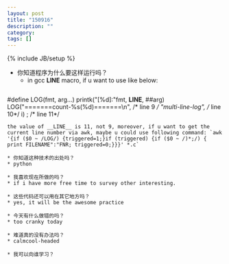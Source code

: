 ```yaml
---
layout: post
title: "150916"
description: ""
category: 
tags: []
---
```

{% include JB/setup %}

* 你知道程序为什么要这样运行吗？
  * in gcc __LINE__ macro, if u want to use like below:
  ```c
#define LOG(fmt, arg...) printk("[%d]:"fmt, __LINE__, ##arg)
        LOG("=======count-%s(%d)=======\n",    /* line 9 */
                "multi-line-log",              /* line 10*/
                i) ;                           /* line 11*/
  ```
  the value of __LINE__ is 11, not 9, moreover, if u want to get the current line number via awk, maybe u could use following command: `awk '{if ($0 ~ /LOG/) {triggered=1;}if (triggered) {if ($0 ~ /)*;/) { print FILENAME":"FNR; triggered=0;}}}' *.c`

* 你知道这种技术的出处吗？
  * python

* 我喜欢现在所做的吗？
  * if i have more free time to survey other interesting.

* 这些代码还可以用在其它地方吗？
  * yes, it will be the awesome practice

* 今天有什么做错的吗？
  * too cranky today

* 难道真的没有办法吗？
  * calmcool-headed 

* 我可以向谁学习？
 
